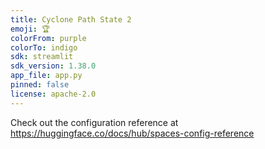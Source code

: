 ```yaml
---
title: Cyclone Path State 2
emoji: 🏆
colorFrom: purple
colorTo: indigo
sdk: streamlit
sdk_version: 1.38.0
app_file: app.py
pinned: false
license: apache-2.0
---
```


Check out the configuration reference at https://huggingface.co/docs/hub/spaces-config-reference
